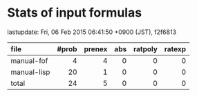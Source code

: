 
# Stats of input formulas

lastupdate: Fri, 06 Feb 2015 06:41:50 +0900 (JST), f2f6813

|file| #prob | prenex | abs | ratpoly | ratexp|
|:--|--:|--:|--:|--:|--:|
| manual-fof |  4 | 4 | 0 | 0 | 0 |
| manual-lisp | 20 | 1 | 0 | 0 | 0 |
|total | 24 | 5 | 0 | 0 | 0 |
